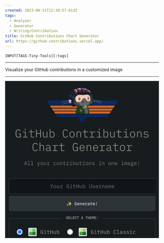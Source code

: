 ```yaml
---
created: 2023-08-21T12:38:57.613Z
tags: 
  - Analyzer
  - Generator
  - Writing/Contribution
title: GitHub Contributions Chart Generator
url: https://github-contributions.vercel.app/
---
```

```meta-bind
INPUT[TAGS-Tiny-Tools][:tags]
```

___
Visualize your GitHub contributions in a customized image
___

![](_attachments/github-contributions-chart-generator.jpg)
